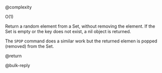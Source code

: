 @complexity

O(1)


Return a random element from a Set, without removing the element.
If the Set is empty or the key does not exist, a nil object is returned.

The `SPOP` command does a similar work but the returned elemen
is popped (removed) from the Set.

@return

@bulk-reply



[1]: /p/redis/wiki/SpopCommand
[2]: /p/redis/wiki/ReplyTypes